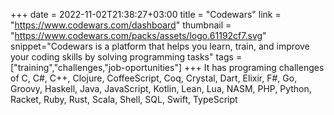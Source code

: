 +++
date = 2022-11-02T21:38:27+03:00
title = "Codewars"
link = "https://www.codewars.com/dashboard"
thumbnail = "https://www.codewars.com/packs/assets/logo.61192cf7.svg"
snippet="Codewars is a platform that helps you learn, train, and improve your coding skills by solving programming tasks"
tags = ["training","challenges,"job-oportunities"]
+++ 
It has programing challenges of C, C#, C++, Clojure, CoffeeScript, Coq, Crystal, Dart, Elixir, F#, Go, 
Groovy, Haskell, Java, JavaScript, Kotlin, Lean, Lua, NASM, PHP, Python, Racket, Ruby, Rust, Scala, Shell, 
SQL, Swift, TypeScript






















